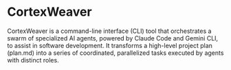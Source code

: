 # CortexWeaver
CortexWeaver is a command-line interface (CLI) tool that orchestrates a swarm of specialized AI agents, powered by Claude Code and Gemini CLI, to assist in software development. It transforms a high-level project plan (plan.md) into a series of coordinated, parallelized tasks executed by agents with distinct roles.
